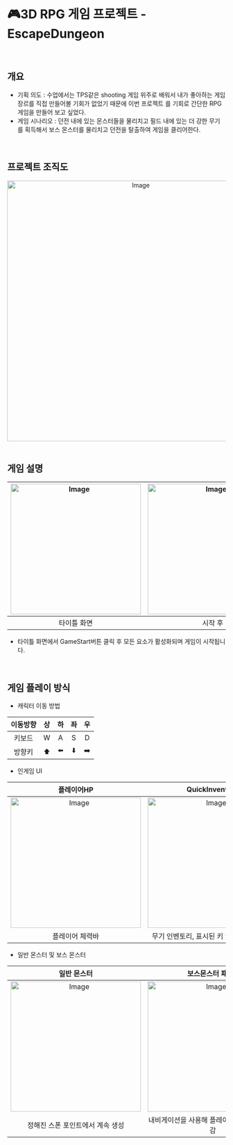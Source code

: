 # 🎮3D RPG 게임 프로젝트 - EscapeDungeon

<br>

## 개요
- 기획 의도 : 수업에서는 TPS같은 shooting 게임 위주로 배워서 내가 좋아하는 게임 장르를 직접 만들어볼 기회가 없었기 때문에 이번 프로젝트
를 기회로 간단한 RPG게임을 만들어 보고 싶었다.
- 게임 시나리오 : 던전 내에 있는 몬스터들을 물리치고 필드 내에 있는 더 강한 무기를 획득해서 보스 몬스터를 물리치고 던전을 탈출하여 게임을
클리어한다.

<br>

## 프로젝트 조직도
<div align="center">
<img src="https://github.com/user-attachments/assets/47c4d11d-0193-47e0-94a6-050120f42200" alt="Image" width="600" />
</div>

<br>

## 게임 설명
|<img src="https://github.com/user-attachments/assets/802be4d7-4e1c-4abe-9249-520d1d19fd95" alt="Image" width="300" />|<img src="https://github.com/user-attachments/assets/ef582a5c-8b76-4558-8c0e-d5eeae350293" alt="Image" width="300" />|
|:-------------:|:---------:|
| 타이틀 화면 | 시작 후 |
- 타이틀 화면에서 GameStart버튼 클릭 후 모든 요소가 활성화되며 게임이 시작됩니다.

<br>

## 게임 플레이 방식
- 캐릭터 이동 방법

|이동방향|상|하|좌|우|
|:--------:|:--:|:-:|:---:|:---:|
|키보드|W|A|S|D|
|방향키|⬆️|⬅️|⬇️|➡️|

- 인게임 UI

|플레이어HP|QuickInventory|BossHP|
|:-------:|:------:|:----:|
|<img src="https://github.com/user-attachments/assets/2f5382f8-1851-411b-9306-dad7be8bd6ad" alt="Image" width="300" />|<img src="https://github.com/user-attachments/assets/8171a298-c992-412c-8d2f-4c7d7fed57e6" alt="Image" width="300" />|<img src="https://github.com/user-attachments/assets/e06a3a1e-fd86-4f16-907b-5bf08775e9d5" alt="Image" width="300" />|
|플레이어 체력바|무기 인벤토리, 표시된 키 입력시 무기 교체|보스 체력바|

- 일반 몬스터 및 보스 몬스터

|일반 몬스터|보스몬스터 패턴1|보스몬스터 패턴2|
|:-------:|:------:|:----:|
|<img src="https://github.com/user-attachments/assets/dbc955cb-a8f2-4fc0-9d69-69d6ae1f8a53" alt="Image" width="300" />|<img src="https://github.com/user-attachments/assets/4542a288-bedb-4452-84e8-4be3ab6ad8e3" alt="Image" width="300" />|<img src="https://github.com/user-attachments/assets/7c501b74-92b1-4dca-b994-49fe0027e4d3" alt="Image" width="300" />|
|정해진 스폰 포인트에서 계속 생성|내비게이션을 사용해 플레이어를 끝까지 쫓아감|바위가 굴러갈수록 점점 크기와 데미지가 커진다|
